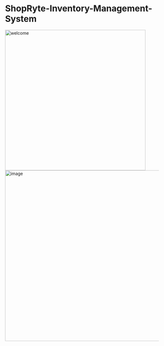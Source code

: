 # ShopRyte-Inventory-Management-System
<img width="460" alt="welcome" src="https://user-images.githubusercontent.com/84512122/187232977-1596a06d-6990-4a36-962b-96545485a60d.png">
<img width="559" alt="image" src="https://user-images.githubusercontent.com/84512122/187233449-d7cc591b-17f1-4375-84bc-adeb2ec42894.png">
